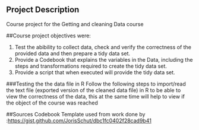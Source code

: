 
## Project Description
Course project for the Getting and cleaning Data course

##Course project objectives were:
1. Test the abibility to collect data, check and verify the correctness of the provided data and then prepare a tidy data set.
2. Provide a Codebook that explains the variables in the Data, including the steps and transformations required to create the tidy data set.
3. Provide a script that when executed will provide the tidy data set.

###Testing the the data file in R
Follow the following steps to import/read the text file (exported version of the cleaned data file) in R to be able to view the correctness of the data, this at the same time will help to view if the object of the course was reached


##Sources
Codebook Template used from work done by :https://gist.github.com/JorisSchut/dbc1fc0402f28cad9b41
